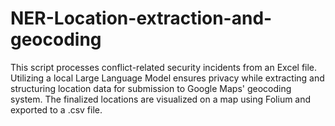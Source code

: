 # NER-Location-extraction-and-geocoding
This script processes conflict-related security incidents from an Excel file. Utilizing a local Large Language Model ensures privacy while extracting and structuring location data for submission to Google Maps' geocoding system. The finalized locations are visualized on a map using Folium and exported to a .csv file.
